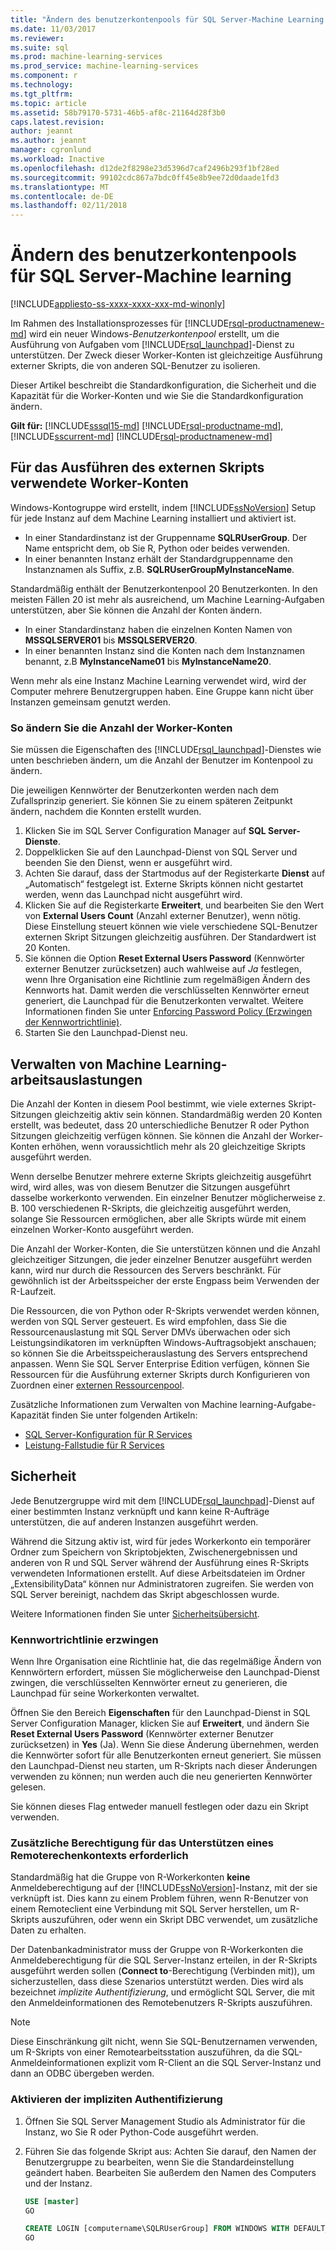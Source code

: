 ```yaml
---
title: "Ändern des benutzerkontenpools für SQL Server-Machine Learning | Microsoft Docs"
ms.date: 11/03/2017
ms.reviewer: 
ms.suite: sql
ms.prod: machine-learning-services
ms.prod_service: machine-learning-services
ms.component: r
ms.technology: 
ms.tgt_pltfrm: 
ms.topic: article
ms.assetid: 58b79170-5731-46b5-af8c-21164d28f3b0
caps.latest.revision: 
author: jeannt
ms.author: jeannt
manager: cgronlund
ms.workload: Inactive
ms.openlocfilehash: d12de2f8298e23d5396d7caf2496b293f1bf28ed
ms.sourcegitcommit: 99102cdc867a7bdc0ff45e8b9ee72d0daade1fd3
ms.translationtype: MT
ms.contentlocale: de-DE
ms.lasthandoff: 02/11/2018
---
```

# <a name="modify-the-user-account-pool-for-sql-server-machine-learning"></a>Ändern des benutzerkontenpools für SQL Server-Machine learning
[!INCLUDE[appliesto-ss-xxxx-xxxx-xxx-md-winonly](../../includes/appliesto-ss-xxxx-xxxx-xxx-md-winonly.md)]

Im Rahmen des Installationsprozesses für [!INCLUDE[rsql-productnamenew-md](../../includes/rsql-productnamenew-md.md)] wird ein neuer Windows-*Benutzerkontenpool* erstellt, um die Ausführung von Aufgaben vom [!INCLUDE[rsql_launchpad](../../includes/rsql-launchpad-md.md)]-Dienst zu unterstützen. Der Zweck dieser Worker-Konten ist gleichzeitige Ausführung externer Skripts, die von anderen SQL-Benutzer zu isolieren.

Dieser Artikel beschreibt die Standardkonfiguration, die Sicherheit und die Kapazität für die Worker-Konten und wie Sie die Standardkonfiguration ändern.

**Gilt für:** [!INCLUDE[sssql15-md](../../includes/sssql15-md.md)] [!INCLUDE[rsql-productname-md](../../includes/rsql-productname-md.md)], [!INCLUDE[sscurrent-md](../../includes/sscurrent-md.md)] [!INCLUDE[rsql-productnamenew-md](../../includes/rsql-productnamenew-md.md)]

## <a name="worker-accounts-used-for-external-script-execution"></a>Für das Ausführen des externen Skripts verwendete Worker-Konten

Windows-Kontogruppe wird erstellt, indem [!INCLUDE[ssNoVersion](../../includes/ssnoversion-md.md)] Setup für jede Instanz auf dem Machine Learning installiert und aktiviert ist.

-   In einer Standardinstanz ist der Gruppenname **SQLRUserGroup**. Der Name entspricht dem, ob Sie R, Python oder beides verwenden.
-   In einer benannten Instanz erhält der Standardgruppenname den Instanznamen als Suffix, z.B. **SQLRUserGroupMyInstanceName**.

Standardmäßig enthält der Benutzerkontenpool 20 Benutzerkonten. In den meisten Fällen 20 ist mehr als ausreichend, um Machine Learning-Aufgaben unterstützen, aber Sie können die Anzahl der Konten ändern.
-  In einer Standardinstanz haben die einzelnen Konten Namen von **MSSQLSERVER01** bis **MSSQLSERVER20**.
-   In einer benannten Instanz sind die Konten nach dem Instanznamen benannt, z.B **MyInstanceName01** bis **MyInstanceName20**.

Wenn mehr als eine Instanz Machine Learning verwendet wird, wird der Computer mehrere Benutzergruppen haben. Eine Gruppe kann nicht über Instanzen gemeinsam genutzt werden.

### <a name = "HowToChangeGroup"></a>So ändern Sie die Anzahl der Worker-Konten

Sie müssen die Eigenschaften des [!INCLUDE[rsql_launchpad](../../includes/rsql-launchpad-md.md)]-Dienstes wie unten beschrieben ändern, um die Anzahl der Benutzer im Kontenpool zu ändern.

Die jeweiligen Kennwörter der Benutzerkonten werden nach dem Zufallsprinzip generiert. Sie können Sie zu einem späteren Zeitpunkt ändern, nachdem die Konnten erstellt wurden.

1. Klicken Sie im SQL Server Configuration Manager auf **SQL Server-Dienste**.
2. Doppelklicken Sie auf den Launchpad-Dienst von SQL Server und beenden Sie den Dienst, wenn er ausgeführt wird.
3.  Achten Sie darauf, dass der Startmodus auf der Registerkarte **Dienst** auf „Automatisch“ festgelegt ist. Externe Skripts können nicht gestartet werden, wenn das Launchpad nicht ausgeführt wird.
4.  Klicken Sie auf die Registerkarte **Erweitert**, und bearbeiten Sie den Wert von **External Users Count** (Anzahl externer Benutzer), wenn nötig. Diese Einstellung steuert können wie viele verschiedene SQL-Benutzer externen Skript Sitzungen gleichzeitig ausführen. Der Standardwert ist 20 Konten.
5. Sie können die Option **Reset External Users Password** (Kennwörter externer Benutzer zurücksetzen) auch wahlweise auf _Ja_ festlegen, wenn Ihre Organisation eine Richtlinie zum regelmäßigen Ändern des Kennworts hat. Damit werden die verschlüsselten Kennwörter erneut generiert, die Launchpad für die Benutzerkonten verwaltet. Weitere Informationen finden Sie unter [Enforcing Password Policy (Erzwingen der Kennwortrichtlinie)](#bkmk_EnforcePolicy).
6.  Starten Sie den Launchpad-Dienst neu.

## <a name="managing-machine-learning-workloads"></a>Verwalten von Machine Learning-arbeitsauslastungen

Die Anzahl der Konten in diesem Pool bestimmt, wie viele externes Skript-Sitzungen gleichzeitig aktiv sein können.  Standardmäßig werden 20 Konten erstellt, was bedeutet, dass 20 unterschiedliche Benutzer R oder Python Sitzungen gleichzeitig verfügen können. Sie können die Anzahl der Worker-Konten erhöhen, wenn voraussichtlich mehr als 20 gleichzeitige Skripts ausgeführt werden.

Wenn derselbe Benutzer mehrere externe Skripts gleichzeitig ausgeführt wird, wird alles, was von diesem Benutzer die Sitzungen ausgeführt dasselbe workerkonto verwenden. Ein einzelner Benutzer möglicherweise z. B. 100 verschiedenen R-Skripts, die gleichzeitig ausgeführt werden, solange Sie Ressourcen ermöglichen, aber alle Skripts würde mit einem einzelnen Worker-Konto ausgeführt werden.

Die Anzahl der Worker-Konten, die Sie unterstützen können und die Anzahl gleichzeitiger Sitzungen, die jeder einzelner Benutzer ausgeführt werden kann, wird nur durch die Ressourcen des Servers beschränkt. Für gewöhnlich ist der Arbeitsspeicher der erste Engpass beim Verwenden der R-Laufzeit.

Die Ressourcen, die von Python oder R-Skripts verwendet werden können, werden von SQL Server gesteuert. Es wird empfohlen, dass Sie die Ressourcenauslastung mit SQL Server DMVs überwachen oder sich Leistungsindikatoren im verknüpften Windows-Auftragsobjekt anschauen; so können Sie die Arbeitsspeicherauslastung des Servers entsprechend anpassen. Wenn Sie SQL Server Enterprise Edition verfügen, können Sie Ressourcen für die Ausführung externer Skripts durch Konfigurieren von Zuordnen einer [externen Ressourcenpool](../../advanced-analytics/r-services/how-to-create-a-resource-pool-for-r.md).

Zusätzliche Informationen zum Verwalten von Machine learning-Aufgabe-Kapazität finden Sie unter folgenden Artikeln:

- [SQL Server-Konfiguration für R Services](../../advanced-analytics/r/sql-server-configuration-r-services.md)
-  [Leistung-Fallstudie für R Services](../../advanced-analytics/r/performance-case-study-r-services.md)

## <a name="security"></a>Sicherheit

Jede Benutzergruppe wird mit dem [!INCLUDE[rsql_launchpad](../../includes/rsql-launchpad-md.md)]-Dienst auf einer bestimmten Instanz verknüpft und kann keine R-Aufträge unterstützen, die auf anderen Instanzen ausgeführt werden.

Während die Sitzung aktiv ist, wird für jedes Workerkonto ein temporärer Ordner zum Speichern von Skriptobjekten, Zwischenergebnissen und anderen von R und SQL Server während der Ausführung eines R-Skripts verwendeten Informationen erstellt. Auf diese Arbeitsdateien im Ordner „ExtensibilityData“ können nur Administratoren zugreifen. Sie werden von SQL Server bereinigt, nachdem das Skript abgeschlossen wurde. 

Weitere Informationen finden Sie unter [Sicherheitsübersicht](../../advanced-analytics/r-services/security-overview-sql-server-r.md).

### <a name="bkmk_EnforcePolicy"></a> Kennwortrichtlinie erzwingen

Wenn Ihre Organisation eine Richtlinie hat, die das regelmäßige Ändern von Kennwörtern erfordert, müssen Sie möglicherweise den Launchpad-Dienst zwingen, die verschlüsselten Kennwörter erneut zu generieren, die Launchpad für seine Workerkonten verwaltet.  

Öffnen Sie den Bereich **Eigenschaften** für den Launchpad-Dienst in SQL Server Configuration Manager, klicken Sie auf **Erweitert**, und ändern Sie **Reset External Users Password** (Kennwörter externer Benutzer zurücksetzen) in **Yes** (Ja). Wenn Sie diese Änderung übernehmen, werden die Kennwörter sofort für alle Benutzerkonten erneut generiert. Sie müssen den Launchpad-Dienst neu starten, um R-Skripts nach dieser Änderungen verwenden zu können; nun werden auch die neu generierten Kennwörter gelesen. 

Sie können dieses Flag entweder manuell festlegen oder dazu ein Skript verwenden.

### <a name="additional-permission-required-to-support-remote-compute-contexts"></a>Zusätzliche Berechtigung für das Unterstützen eines Remoterechenkontexts erforderlich

Standardmäßig hat die Gruppe von R-Workerkonten **keine** Anmeldeberechtigung auf der [!INCLUDE[ssNoVersion](../../includes/ssnoversion-md.md)]-Instanz, mit der sie verknüpft ist. Dies kann zu einem Problem führen, wenn R-Benutzer von einem Remoteclient eine Verbindung mit SQL Server herstellen, um R-Skripts auszuführen, oder wenn ein Skript DBC verwendet, um zusätzliche Daten zu erhalten. 

Der Datenbankadministrator muss der Gruppe von R-Workerkonten die Anmeldeberechtigung für die SQL Server-Instanz erteilen, in der R-Skripts ausgeführt werden sollen (**Connect to**-Berechtigung (Verbinden mit)), um sicherzustellen, dass diese Szenarios unterstützt werden. Dies wird als bezeichnet *implizite Authentifizierung*, und ermöglicht SQL Server, die mit den Anmeldeinformationen des Remotebenutzers R-Skripts auszuführen.

> [!NOTE]
> Diese Einschränkung gilt nicht, wenn Sie SQL-Benutzernamen verwenden, um R-Skripts von einer Remotearbeitsstation auszuführen, da die SQL-Anmeldeinformationen explizit vom R-Client an die SQL Server-Instanz und dann an ODBC übergeben werden.


### <a name="how-to-enable-implied-authentication"></a>Aktivieren der impliziten Authentifizierung

1. Öffnen Sie SQL Server Management Studio als Administrator für die Instanz, wo Sie R oder Python-Code ausgeführt werden.

2. Führen Sie das folgende Skript aus: Achten Sie darauf, den Namen der Benutzergruppe zu bearbeiten, wenn Sie die Standardeinstellung geändert haben. Bearbeiten Sie außerdem den Namen des Computers und der Instanz.

    ```sql
    USE [master]
    GO
    
    CREATE LOGIN [computername\SQLRUserGroup] FROM WINDOWS WITH DEFAULT_DATABASE=[master], DEFAULT_LANGUAGE=[language]
    GO
    ````

